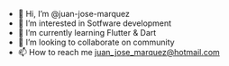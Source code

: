 - 👋 Hi, I’m @juan-jose-marquez
- 👀 I’m interested in Sotfware development
- 🌱 I’m currently learning Flutter & Dart
- 💞️ I’m looking to collaborate on community
- 📫 How to reach me juan_jose_marquez@hotmail.com

<!---
juan-jose-marquez/juan-jose-marquez is a ✨ special ✨ repository because its `README.md` (this file) appears on your GitHub profile.
You can click the Preview link to take a look at your changes.
--->
